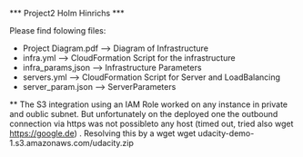 *** Project2 Holm Hinrichs *** 

Please find folowing files: 
- Project Diagram.pdf --> Diagram of Infrastructure
- infra.yml --> CloudFormation Script for the infrastructure
- infra_params,json --> Infrastructure Parameters
- servers.yml --> CloudFormation Script for Server and LoadBalancing
- server_param.json --> ServerParameters

** The S3 integration using an IAM Role worked on any instance in private and oublic subnet. But unfortunately on the deployed one the outbound connection via https was not possibleto any host  (timed out, tried also wget https://google.de) . Resolving this by a wget wget udacity-demo-1.s3.amazonaws.com/udacity.zip


